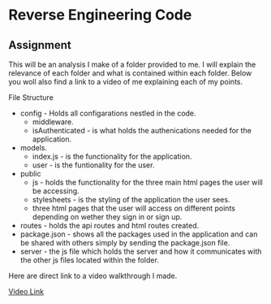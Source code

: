 # Reverse Engineering Code

## Assignment


This will be an analysis I make of a folder provided to me. I will explain the relevance of each folder and what is contained within each folder. Below you woll also find a link to a video of me explaining each of my points.

File Structure
 * config - Holds all configarations nestled in the code.
    * middleware.
    * isAuthenticated - is what holds the authenications needed for the application.
 * models.
    * index.js - is the functionality for the application.
    * user - is the funtionality for the user.
 * public
    * js - holds the functionality for the three main html pages the user will be accessing.
    * stylesheets - is the styling of the application the user sees.
    * three html pages that the user will access on different points depending on wether they sign in or sign up.
 * routes - holds the api routes and html routes created.
 * package.json - shows all the packages used in the application and can be shared with others simply by sending the package.json file.
 * server - the js file which holds the server and how it communicates with the other js files located within the folder.

Here are direct link to a video walkthrough I made.

[Video Link](https://youtu.be/c6DPEXDUa3A)
